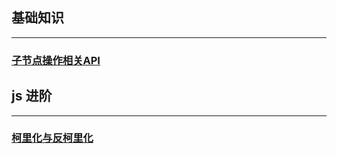 ## 基础知识
---
### [子节点操作相关API](/深耕JavaScript/子节点操作相关API.md)

## js 进阶
---
### [柯里化与反柯里化](/深耕JavaScript/柯里化与反柯里化.md)

